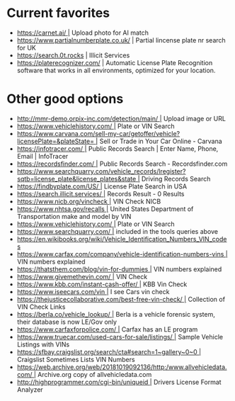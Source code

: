 # Current favorites
- https://carnet.ai/ | Upload photo for AI match
- https://www.partialnumberplate.co.uk/ | Partial lincense plate nr search for UK
- https://search.0t.rocks | Illicit Services
- https://platerecognizer.com/ | Automatic License Plate Recognition software that works in all environments, optimized for your location.

# Other good options
- http://mmr-demo.orpix-inc.com/detection/main/ | Upload image or URL
- https://www.vehiclehistory.com/ | Plate or VIN Search
- https://www.carvana.com/sell-my-car/getoffer/vehicle?licensePlate=&plateState= | Sell or Trade in Your Car Online - Carvana
- https://infotracer.com/ | Public Records Search | Enter Name, Phone, Email | InfoTracer
- https://recordsfinder.com/ | Public Records Search - Recordsfinder.com
- https://www.searchquarry.com/vehicle_records/lregister?sqtb=license_plate&license_plates&state | Driving Records Search
- https://findbyplate.com/US/ | License Plate Search in USA
- https://search.illicit.services/ | Records Result - 0 Results
- https://www.nicb.org/vincheck | VIN Check NICB
- https://www.nhtsa.gov/recalls | United States Department of Transportation make and model by VIN
- https://www.vehiclehistory.com/ | Plate or VIN Search
- https://www.searchquarry.com/ | included in the tools queries above
- https://en.wikibooks.org/wiki/Vehicle_Identification_Numbers_VIN_codes
- https://www.carfax.com/company/vehicle-identification-numbers-vins | VIN numbers explained 
- https://thatsthem.com/blog/vin-for-dummies | VIN numbers explained
- https://www.givemethevin.com/ | VIN Check
- https://www.kbb.com/instant-cash-offer/ | KBB Vin Check
- https://www.iseecars.com/vin | I see Cars vin check
- https://thejusticecollaborative.com/best-free-vin-check/ | Collection of VIN Check Links
- https://berla.co/vehicle_lookup/ | Berla is a vehicle forensic system, their database is now LE/Gov only
- https://www.carfaxforpolice.com/ | Carfax has an LE program
- https://www.truecar.com/used-cars-for-sale/listings/ | Sample Vehicle Listings with VINs
- https://sfbay.craigslist.org/search/cta#search=1~gallery~0~0 | Craigslist Sometimes Lists VIN Numbers
- https://web.archive.org/web/20181019092136/http:/www.allvehicledata.com/ | Archive.org copy of allvehicledata.com
- http://highprogrammer.com/cgi-bin/uniqueid | Drivers License Format Analyzer
